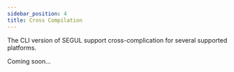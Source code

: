 ```yaml
---
sidebar_position: 4
title: Cross Compilation
---
```


The CLI version of SEGUL support cross-complication for several supported platforms.

Coming soon...
